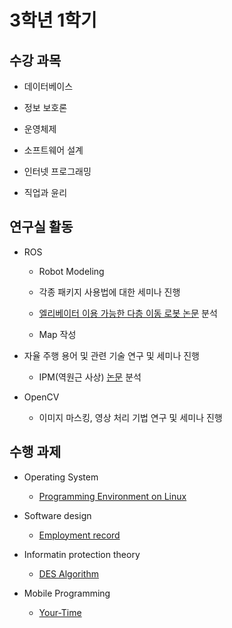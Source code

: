 # 3학년 1학기

## 수강 과목
- 데이터베이스

- 정보 보호론

- 운영체제

- 소프트웨어 설계

- 인터넷 프로그래밍

- 직업과 윤리

## 연구실 활동

- ROS
  - Robot Modeling
  
  - 각종 패키지 사용법에 대한 세미나 진행
  - [엘리베이터 이용 가능한 다층 이동 로봇 논문](http://dongeui.dcollection.net/public_resource/pdf/200000187095_20200108065749.pdf) 분석
  - Map 작성

- 자율 주행 용어 및 관련 기술 연구 및 세미나 진행
  - IPM(역원근 사상) [논문](http://www.riss.kr/search/detail/DetailView.do?p_mat_type=be54d9b8bc7cdb09&control_no=eb840133209fe4fa) 분석


- OpenCV

  - 이미지 마스킹, 영상 처리 기법 연구 및 세미나 진행



## 수행 과제
- Operating System
  - [Programming Environment on Linux](https://github.com/yongjjang/Lab2)

- Software design
  - [Employment record](https://github.com/yongjjang/Portfolio/tree/master/3rd%20year%201nd%20semester/Software%20design/%EC%9D%B8%EC%82%AC%EA%B8%B0%EB%A1%9D%EB%B6%80)

- Informatin protection theory
  - [DES Algorithm](https://github.com/yongjjang/Portfolio/tree/master/3rd%20year%201nd%20semester/Informatin%20protection%20theory/DES%20%EC%95%8C%EA%B3%A0%EB%A6%AC%EC%A6%98%20%EA%B5%AC%ED%98%84)

- Mobile Programming
  - [Your-Time](https://github.com/jeonseun/YourTime-website)

